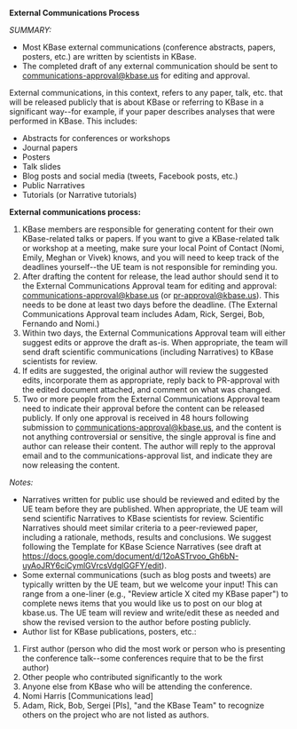**External Communications Process**

*SUMMARY:*
- Most KBase external communications (conference abstracts, papers, posters, etc.) are written by scientists in KBase.
- The completed draft of any external communication should be sent to communications-approval@kbase.us for editing and approval.

External communications, in this context, refers to any paper, talk, etc. that will be released publicly that is about KBase or referring to KBase in a significant way--for example, if your paper describes analyses that were performed in KBase. This includes:
- Abstracts for conferences or workshops
- Journal papers
- Posters
- Talk slides
- Blog posts and social media (tweets, Facebook posts, etc.)
- Public Narratives
- Tutorials (or Narrative tutorials)

**External communications process:**

1. KBase members are responsible for generating content for their own KBase-related talks or papers. If you want to give a KBase-related talk or workshop at a meeting, make sure your local Point of Contact (Nomi, Emily, Meghan or Vivek) knows, and you will need to keep track of the deadlines yourself--the UE team is not responsible for reminding you.
2. After drafting the content for release, the lead author should send it to the External Communications Approval team for editing and approval: communications-approval@kbase.us (or pr-approval@kbase.us). This needs to be done at least two days before the deadline.
(The External Communications Approval team includes Adam, Rick, Sergei, Bob, Fernando and Nomi.)
3. Within two days, the External Communications Approval team will either suggest edits or approve the draft as-is. When appropriate, the team will send draft scientific communications (including Narratives) to KBase scientists for review.
4. If edits are suggested, the original author will review the suggested edits, incorporate them as appropriate, reply back to PR-approval with the edited document attached, and comment on what was changed.
5. Two or more people from the External Communications Approval team need to indicate their approval before the content can be released publicly. If only one approval is received in 48 hours following submission to communications-approval@kbase.us, and the content is not anything controversial or sensitive, the single approval is fine and author can release their content. The author will reply to the approval email and to the communications-approval list, and indicate they are now releasing the content.

*Notes:*
- Narratives written for public use should be reviewed and edited by the UE team before they are published. When appropriate, the UE team will send scientific Narratives to KBase scientists for review. Scientific Narratives should meet similar criteria to a peer-reviewed paper, including a rationale, methods, results and conclusions. We suggest following the Template for KBase Science Narratives (see draft at https://docs.google.com/document/d/12oASTrvoo_Gh6bN-uyAoJRY6ciCymlGVrcsVdglGGFY/edit).
- Some external communications (such as blog posts and tweets) are typically written by the UE team, but we welcome your input! This can range from a one-liner (e.g., "Review article X cited my KBase paper") to complete news items that you would like us to post on our blog at kbase.us. The UE team will review and write/edit these as needed and show the revised version to the author before posting publicly.
- Author list for KBase publications, posters, etc.:

1.  First author (person who did the most work or person who is presenting the conference talk--some conferences require that to be the first author)
2.  Other people who contributed significantly to the work
3.  Anyone else from KBase who will be attending the conference.
4.  Nomi Harris [Communications lead]
5.  Adam, Rick, Bob, Sergei [PIs], "and the KBase Team" to recognize others on the project who are not listed as authors.

